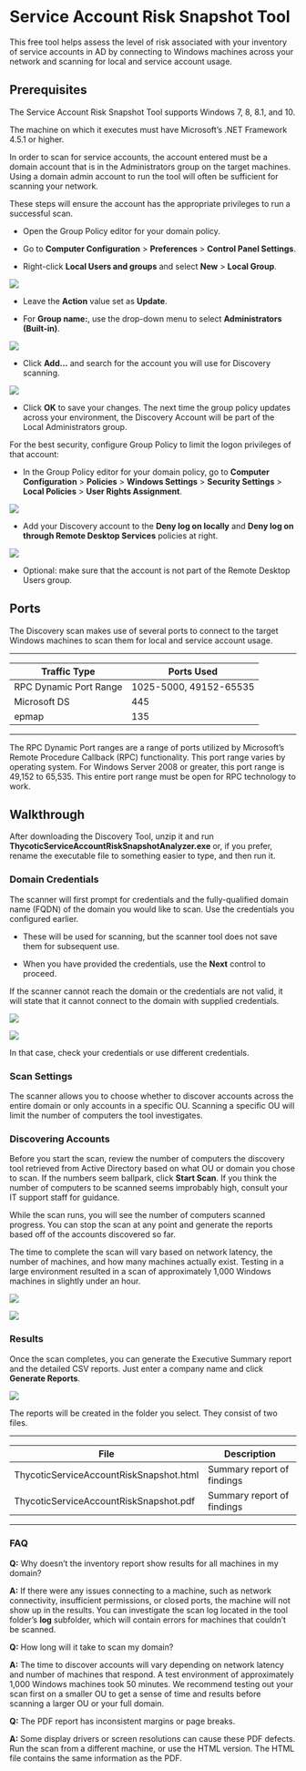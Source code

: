 ﻿[title]: # (Service Account Risk Snapshot Tool)
[tags]: # (Account Lifecycle Manager,ALM,)
[priority]: # (8400)

# Service Account Risk Snapshot Tool

This free tool helps assess the level of risk associated with your inventory of service accounts in AD by connecting to Windows machines across your network and scanning for local and service account usage.
 
## Prerequisites

The Service Account Risk Snapshot Tool supports Windows 7, 8, 8.1, and 10.

The machine on which it executes must have Microsoft’s .NET Framework 4.5.1 or higher.

In order to scan for service accounts, the account entered must be a domain account that is in the Administrators group on the target machines. Using a domain admin account to run the tool will often be sufficient for scanning your network.

These steps will ensure the account has the appropriate privileges to run a successful scan.

* Open the Group Policy editor for your domain policy.

* Go to **Computer Configuration** \> **Preferences** \> **Control Panel Settings**.

* Right-click **Local Users and groups** and select **New** \> **Local Group**.

![](001.png)

* Leave the **Action** value set as **Update**.

* For **Group name:**, use the drop-down menu to select **Administrators (Built-in)**.

![](002.png)

* Click **Add…** and search for the account you will use for Discovery scanning.

![](003.png)

* Click **OK** to save your changes. The next time the group policy updates across your environment, the Discovery Account will be part of the Local Administrators group.

For the best security, configure Group Policy to limit the logon privileges of that account:

* In the Group Policy editor for your domain policy, go to **Computer Configuration** \> **Policies** \> **Windows Settings** \> **Security Settings** \> **Local Policies** \> **User Rights Assignment**.

![](004.png)

* Add your Discovery account to the **Deny log on locally** and **Deny log on through Remote Desktop Services** policies at right.

![](005.png)

* Optional: make sure that the account is not part of the Remote Desktop Users group.

## Ports

The Discovery scan makes use of several ports to connect to the target Windows
machines to scan them for local and service account usage.

  
---
  

| **Traffic Type**         | **Ports Used**         |
|--------------------------|------------------------|
| RPC Dynamic Port Range   | 1025-5000, 49152-65535 |
| Microsoft DS             | 445                    |
| epmap                    | 135                    |

  
---
  

The RPC Dynamic Port ranges are a range of ports utilized by Microsoft’s Remote Procedure Callback (RPC) functionality. This port range varies by operating system. For Windows Server 2008 or greater, this port range is 49,152 to 65,535. This entire port range must be open for RPC technology to work.

## Walkthrough

After downloading the Discovery Tool, unzip it and run **ThycoticServiceAccountRiskSnapshotAnalyzer.exe** or, if you prefer, rename the executable file to something easier to type, and then run it.

### Domain Credentials

The scanner will first prompt for credentials and the fully-qualified domain name (FQDN) of the domain you would like to scan. Use the credentials you configured earlier.

* These will be used for scanning, but the scanner tool does not save them for subsequent use.

* When you have provided the credentials, use the **Next** control to proceed.

If the scanner cannot reach the domain or the credentials are not valid, it will state that it cannot connect to the domain with supplied credentials.

![](006.png)

![](007.png)

In that case, check your credentials or use different credentials. 

### Scan Settings

The scanner allows you to choose whether to discover accounts across the entire domain or only accounts in a specific OU. Scanning a specific OU will limit the number of computers the tool investigates.

### Discovering Accounts

Before you start the scan, review the number of computers the discovery tool retrieved from Active Directory based on what OU or domain you chose to scan. If the numbers seem ballpark, click **Start Scan**. If you think the number of computers to be scanned seems improbably high, consult your IT support staff for guidance.

While the scan runs, you will see the number of computers scanned progress. You can stop the scan at any point and generate the reports based off of the accounts discovered so far.

The time to complete the scan will vary based on network latency, the number of machines, and how many machines actually exist. Testing in a large environment resulted in a scan of approximately 1,000 Windows machines in slightly under an hour.

![](008.png)

![](009.png)

### Results

Once the scan completes, you can generate the Executive Summary report and the detailed CSV reports. Just enter a company name and click **Generate Reports**.

![](010.png)

The reports will be created in the folder you select. They consist of two files.

  
---
  

| **File**                                | **Description**            |
|-----------------------------------------|----------------------------|
| ThycoticServiceAccountRiskSnapshot.html | Summary report of findings |
| ThycoticServiceAccountRiskSnapshot.pdf  | Summary report of findings |

  
---
  

### FAQ

**Q:** Why doesn’t the inventory report show results for all machines in my domain?

**A:** If there were any issues connecting to a machine, such as network connectivity, insufficient permissions, or closed ports, the machine will not show up in the results. You can investigate the scan log located in the tool folder’s **log** subfolder, which will contain errors for machines that couldn’t be scanned.

**Q:** How long will it take to scan my domain?

**A:** The time to discover accounts will vary depending on network latency and number of machines that respond. A test environment of approximately 1,000 Windows machines took 50 minutes. We recommend testing out your scan first on a smaller OU to get a sense of time and results before scanning a larger OU or your full domain.

**Q:** The PDF report has inconsistent margins or page breaks.

**A:** Some display drivers or screen resolutions can cause these PDF defects. Run the scan from a different machine, or use the HTML version. The HTML file contains the same information as the PDF.
